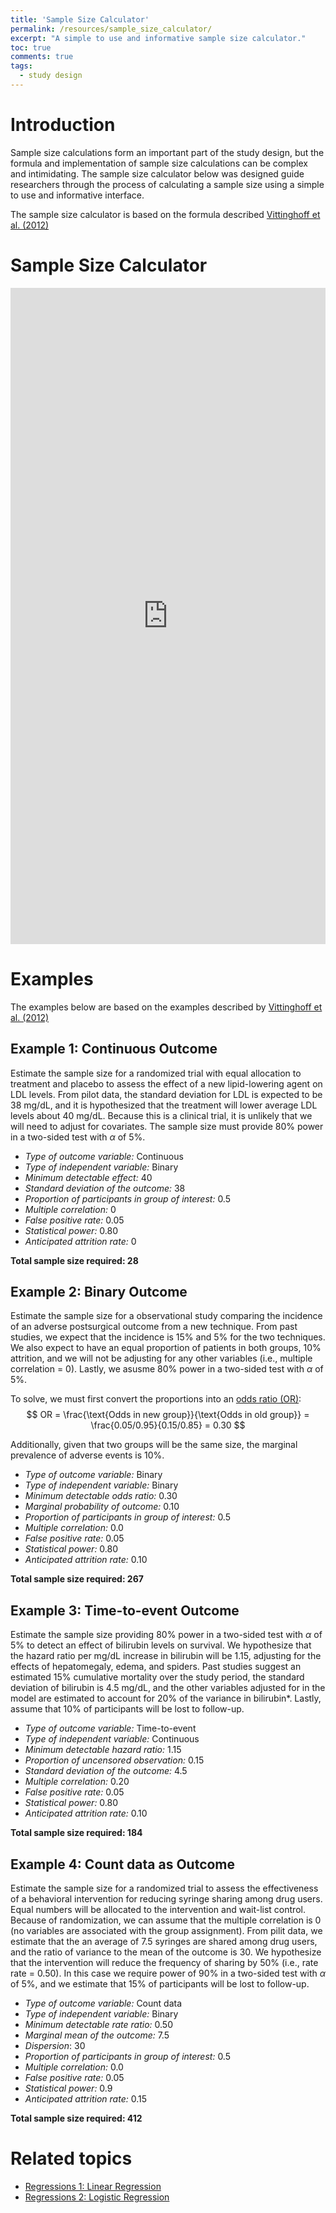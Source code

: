 ```yaml
---
title: 'Sample Size Calculator'
permalink: /resources/sample_size_calculator/
excerpt: "A simple to use and informative sample size calculator."
toc: true
comments: true
tags:
  - study design
---
```


# Introduction 

Sample size calculations form an important part of the study design, but the formula and implementation of sample size calculations can be complex and intimidating. The sample size calculator below was designed guide researchers through the process of calculating a sample size using a simple to use and informative interface. 

The sample size calculator is based on the formula described <a href="https://doi.org/10.1007/978-1-4614-1353-0" target="_blank">Vittinghoff et al. (2012) </a>

# Sample Size Calculator
<iframe height="1050" width="100%" frameborder="no" src="https://kpuka.shinyapps.io/samplesize/"> </iframe>



# Examples 
The examples below are based on the examples described by <a href="https://doi.org/10.1007/978-1-4614-1353-0" target="_blank">Vittinghoff et al. (2012) </a>

## Example 1: Continuous Outcome

Estimate the sample size for a randomized trial with equal allocation to treatment and placebo to assess the effect of a new lipid-lowering agent on LDL levels. From pilot data, the standard deviation for LDL is expected to be 38 mg/dL, and it is hypothesized that the treatment will lower average LDL levels about 40 mg/dL. Because this is a clinical trial, it is unlikely that we will need to adjust for covariates. The sample size must provide 80% power in a two-sided test with $\alpha$ of 5%. 

- *Type of outcome variable:* Continuous
- *Type of independent variable:* Binary
- *Minimum detectable effect:* 40
- *Standard deviation of the outcome:* 38
- *Proportion of participants in group of interest:* 0.5
- *Multiple correlation:* 0
- *False positive rate:* 0.05
- *Statistical power:* 0.80
- *Anticipated attrition rate:* 0

**Total sample size required: 28**





## Example 2: Binary Outcome

Estimate the sample size for a observational study comparing the incidence of an adverse postsurgical outcome from a new technique. From past studies, we expect that the incidence is 15% and 5% for the two techniques. We also expect to have an equal proportion of patients in both groups, 10% attrition, and we will not be adjusting for any other variables (i.e., multiple correlation = 0). Lastly, we asusme 80% power in a two-sided test with $\alpha$ of 5%. 

To solve, we must first convert the proportions into an [odds ratio (OR)](/resources/rd_rr_od/):
$$ OR = \frac{\text{Odds in new group}}{\text{Odds in old group}} = \frac{0.05/0.95}{0.15/0.85} = 0.30 $$

Additionally, given that two groups will be the same size, the marginal prevalence of adverse events is 10%.

- *Type of outcome variable:* Binary
- *Type of independent variable:* Binary
- *Minimum detectable odds ratio:* 0.30 
- *Marginal probability of outcome:* 0.10
- *Proportion of participants in group of interest:* 0.5
- *Multiple correlation:* 0.0
- *False positive rate:* 0.05
- *Statistical power:* 0.80
- *Anticipated attrition rate:* 0.10

**Total sample size required: 267**





## Example 3: Time-to-event Outcome

Estimate the sample size providing 80% power in a two-sided test with $\alpha$ of 5% to detect an effect of bilirubin levels on survival. We hypothesize that the hazard ratio per mg/dL increase in bilirubin will be 1.15, adjusting for the effects of hepatomegaly, edema, and spiders. Past studies suggest an estimated 15% cumulative mortality over the study period, the standard deviation of bilirubin is 4.5 mg/dL, and the other variables adjusted for in the model are estimated to account for 20% of the variance in bilirubin*. Lastly, assume that 10% of participants will be lost to follow-up. 

- *Type of outcome variable:* Time-to-event
- *Type of independent variable:* Continuous
- *Minimum detectable hazard ratio:* 1.15 
- *Proportion of uncensored observation:* 0.15
- *Standard deviation of the outcome:* 4.5
- *Multiple correlation:* 0.20
- *False positive rate:* 0.05
- *Statistical power:* 0.80
- *Anticipated attrition rate:* 0.10

**Total sample size required: 184**


 
## Example 4: Count data as Outcome

Estimate the sample size for a randomized trial to assess the effectiveness of a behavioral intervention for reducing syringe sharing among drug users. Equal numbers will be allocated to the intervention and wait-list control. Because of randomization, we can assume that the multiple correlation is 0 (no variables are associated with the group assignment). From pilit data, we estimate that the an average of 7.5 syringes are shared among drug users, and the ratio of variance to the mean of the outcome is 30. We hypothesize that the intervention will reduce the frequency of sharing by 50% (i.e., rate rate = 0.50). In this case we require power of 90% in a two-sided test with $\alpha$ of 5%, and we estimate that 15% of participants will be lost to follow-up. 
 
- *Type of outcome variable:* Count data
- *Type of independent variable:* Binary
- *Minimum detectable rate ratio:* 0.50
- *Marginal mean of the outcome:* 7.5
- *Dispersion*: 30
- *Proportion of participants in group of interest:* 0.5
- *Multiple correlation:* 0.0
- *False positive rate:* 0.05
- *Statistical power:* 0.9
- *Anticipated attrition rate:* 0.15

**Total sample size required: 412**
 
 
 # Related topics
- [Regressions 1: Linear Regression](/resources/linear_reg/)
- [Regressions 2: Logistic Regression](/resources/logistic_reg/)

 

